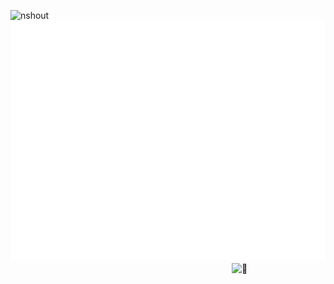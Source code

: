 ![nshout](https://cdn.discordapp.com/attachments/1038943890234945576/1096197444049584168/idetext.png)
![Metrics](/github-metrics.svg)
[<img align="right" width="150" alt="🦑" src="https://count.getloli.com/get/@nshout?theme=rule34">](https://github.com/Nshout)
